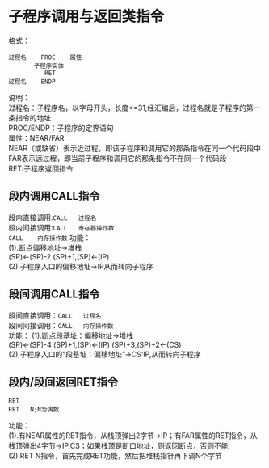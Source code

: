 # 子程序调用与返回类指令
格式：
```
过程名    PROC    属性  
       子程序实体  
          RET  
过程名    ENDP  
```
说明：  
过程名：子程序名，以字母开头，长度<=31,经汇编后，过程名就是子程序的第一条指令的地址  
PROC/ENDP：子程序的定界语句  
属性：NEAR/FAR  
    NEAR（或缺省）表示近过程，即该子程序和调用它的那条指令在同一个代码段中  
    FAR表示远过程，即当前子程序和调用它的那条指令不在同一个代码段  
RET:子程序返回指令  
## 段内调用CALL指令
段内直接调用:`CALL   过程名`  
段内间接调用:`CALL   寄存器操作数`  
            `CALL    内存操作数`
功能：  
(1).断点偏移地址->堆栈  
(SP)<-(SP)-2    (SP)+1,(SP)<-(IP)  
(2).子程序入口的偏移地址->IP从而转向子程序  
## 段间调用CALL指令
段间直接调用：`CALL   过程名`  
段间间接调用：`CALL   内存操作数`  
功能：
(1).断点段基址：偏移地址->堆栈  
(SP)<-(SP)-4    (SP)+1,(SP)<-(IP)     (SP)+3,(SP)+2<-(CS)  
(2).子程序入口的“段基址：偏移地址”->CS:IP,从而转向子程序  
## 段内/段间返回RET指令
```
RET
RET   N;N为偶数
```
功能：  
(1).有NEAR属性的RET指令，从栈顶弹出2字节->IP；有FAR属性的RET指令，从栈顶弹出4字节->IP,CS；如果栈顶是断口地址，则返回断点，否则不能  
(2).RET N指令，首先完成RET功能，然后把堆栈指针再下调N个字节  
